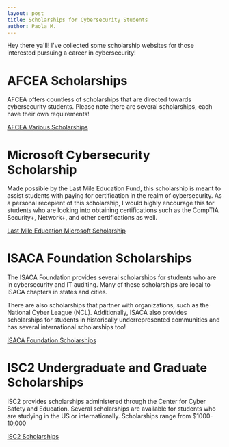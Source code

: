 ```yaml
---
layout: post
title: Scholarships for Cybersecurity Students
author: Paola M.
---
```


Hey there ya'll! I've collected some scholarship websites for those interested pursuing a career in cybersecurity!

# **AFCEA Scholarships**

AFCEA offers countless of scholarships that are directed towards cybersecurity students. Please note there are several scholarships, each have their own requirements!

[AFCEA Various Scholarships](https://www.afcea.org/afcea-educational-foundation/scholarships)

# **Microsoft Cybersecurity Scholarship**

Made possible by the Last Mile Education Fund, this scholarship is meant to assist students with paying for certification in the realm of cybersecurity. 
As a personal recepient of this scholarship, I would highly encourage this for students who are looking into obtaining certifications such as the CompTIA Security+, Network+, and other certifications as well.

[Last Mile Education Microsoft Scholarship](https://www.lastmile-ed.org/microsoftcybersecurityscholarship)

# ISACA Foundation Scholarships

The ISACA Foundation provides several scholarships for students who are in cybersecurity and IT auditing. Many of these scholarships are local to ISACA chapters in states and cities. 

There are also scholarships that partner with organizations, such as the National Cyber League (NCL). Additionally, ISACA also provides scholarships for students in historically underrepresented communities and has several international scholarships too!

[ISACA Foundation Scholarships](https://isaca.secure-platform.com/a/page/ISACAfoundation/aboutscholarships)

# ISC2 Undergraduate and Graduate Scholarships

ISC2 provides scholarships administered through the Center for Cyber Safety and Education. Several scholarships are available for students who are studying in the US or internationally. Scholarships range from $1000-10,000

[ISC2 Scholarships](https://www.iamcybersafe.org/s/scholarships)


